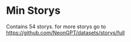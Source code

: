 # Min Storys
Contains 54 storys. for more storys go to https://github.com/NeonGPT/datasets/storys/full
